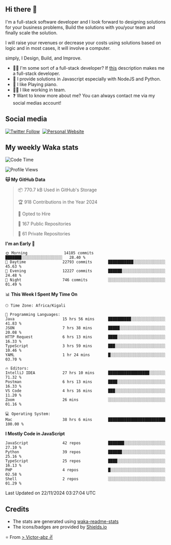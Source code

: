 ## Hi there 👋
I'm a full-stack software developer and I look forward to designing solutions for your business problems, Build the solutions with you/your team and finally scale the solution.

I will raise your revenues or decrease your costs using solutions based on logic and in most cases, it will involve a computer.

simply, I Design, Build, and Improve.

- 👨‍💻 I'm some sort of a full-stack developer? If [this](https://www.w3schools.com/whatis/whatis_fullstack.asp) description makes me a full-stack developer.
- 🌱 I provide solutions in Javascript especially with NodeJS and Python. 
- 🎹 I like Playing piano.
- 👯‍♀️ I like working in team.
- ❓ Want to know more about me? You can always contact me via my social medias account!

## Social media
[![Twitter Follow](https://img.shields.io/twitter/follow/vicky_abz?color=%231DA1F2&label=Twitter&style=for-the-badge&logo=twitter&logoColor=ffffff)](https://twitter.com/vicky_abz)
‎‎ [![Personal Website](https://img.shields.io/static/v1?label=visit&message=victor-abz.com&color=%235F021F&style=for-the-badge)](https://victor-abz.com/)

## My weekly Waka stats
<!--START_SECTION:waka-->
![Code Time](http://img.shields.io/badge/Code%20Time-874%20hrs%204%20mins-blue)

![Profile Views](http://img.shields.io/badge/Profile%20Views-0-blue)

**🐱 My GitHub Data** 

> 📦 770.7 kB Used in GitHub's Storage 
 > 
> 🏆 918 Contributions in the Year 2024
 > 
> 💼 Opted to Hire
 > 
> 📜 167 Public Repositories 
 > 
> 🔑 61 Private Repositories 
 > 
**I'm an Early 🐤** 

```text
🌞 Morning                14185 commits       ███████░░░░░░░░░░░░░░░░░░   28.40 % 
🌆 Daytime                22793 commits       ███████████░░░░░░░░░░░░░░   45.63 % 
🌃 Evening                12227 commits       ██████░░░░░░░░░░░░░░░░░░░   24.48 % 
🌙 Night                  746 commits         ░░░░░░░░░░░░░░░░░░░░░░░░░   01.49 % 
```


📊 **This Week I Spent My Time On** 

```text
🕑︎ Time Zone: Africa/Kigali

💬 Programming Languages: 
Java                     15 hrs 56 mins      ██████████░░░░░░░░░░░░░░░   41.83 % 
JSON                     7 hrs 38 mins       █████░░░░░░░░░░░░░░░░░░░░   20.08 % 
HTTP Request             6 hrs 13 mins       ████░░░░░░░░░░░░░░░░░░░░░   16.33 % 
TypeScript               3 hrs 59 mins       ███░░░░░░░░░░░░░░░░░░░░░░   10.46 % 
YAML                     1 hr 24 mins        █░░░░░░░░░░░░░░░░░░░░░░░░   03.70 % 

🔥 Editors: 
IntelliJ IDEA            27 hrs 10 mins      ██████████████████░░░░░░░   71.32 % 
Postman                  6 hrs 13 mins       ████░░░░░░░░░░░░░░░░░░░░░   16.33 % 
VS Code                  4 hrs 16 mins       ███░░░░░░░░░░░░░░░░░░░░░░   11.20 % 
Zoom                     26 mins             ░░░░░░░░░░░░░░░░░░░░░░░░░   01.16 % 

💻 Operating System: 
Mac                      38 hrs 6 mins       █████████████████████████   100.00 % 
```

**I Mostly Code in JavaScript** 

```text
JavaScript               42 repos            ███████░░░░░░░░░░░░░░░░░░   27.10 % 
Python                   39 repos            ██████░░░░░░░░░░░░░░░░░░░   25.16 % 
TypeScript               25 repos            ████░░░░░░░░░░░░░░░░░░░░░   16.13 % 
PHP                      4 repos             █░░░░░░░░░░░░░░░░░░░░░░░░   02.58 % 
Shell                    2 repos             ░░░░░░░░░░░░░░░░░░░░░░░░░   01.29 % 
```




 Last Updated on 22/11/2024 03:27:04 UTC
<!--END_SECTION:waka-->

## Credits
- The stats are generated using [waka-readme-stats](https://github.com/anmol098/waka-readme-stats)
- The icons/badges are provided by [Shields.io](https://shields.io/)

⭐️ From [> Victor-abz ✌](https://victor-abz.com/)
